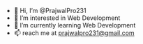 - 👋 Hi, I’m @PrajwalPro231
- 👀 I’m interested in Web Development
- 🌱 I’m currently learning Web Development
- 📫 reach me at prajwalpro231@gmail.com

<!---
PrajwalPro231/PrajwalPro231 is a ✨ special ✨ repository because its `README.md` (this file) appears on your GitHub profile.
You can click the Preview link to take a look at your changes.
--->
